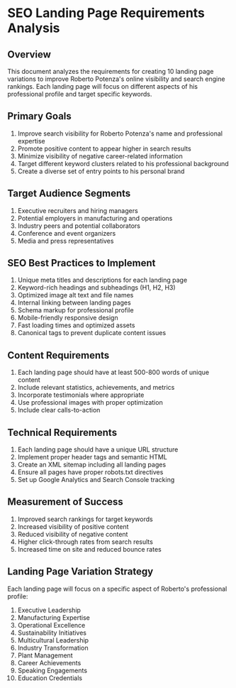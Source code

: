 # SEO Landing Page Requirements Analysis

## Overview
This document analyzes the requirements for creating 10 landing page variations to improve Roberto Potenza's online visibility and search engine rankings. Each landing page will focus on different aspects of his professional profile and target specific keywords.

## Primary Goals
1. Improve search visibility for Roberto Potenza's name and professional expertise
2. Promote positive content to appear higher in search results
3. Minimize visibility of negative career-related information
4. Target different keyword clusters related to his professional background
5. Create a diverse set of entry points to his personal brand

## Target Audience Segments
1. Executive recruiters and hiring managers
2. Potential employers in manufacturing and operations
3. Industry peers and potential collaborators
4. Conference and event organizers
5. Media and press representatives

## SEO Best Practices to Implement
1. Unique meta titles and descriptions for each landing page
2. Keyword-rich headings and subheadings (H1, H2, H3)
3. Optimized image alt text and file names
4. Internal linking between landing pages
5. Schema markup for professional profile
6. Mobile-friendly responsive design
7. Fast loading times and optimized assets
8. Canonical tags to prevent duplicate content issues

## Content Requirements
1. Each landing page should have at least 500-800 words of unique content
2. Include relevant statistics, achievements, and metrics
3. Incorporate testimonials where appropriate
4. Use professional images with proper optimization
5. Include clear calls-to-action

## Technical Requirements
1. Each landing page should have a unique URL structure
2. Implement proper header tags and semantic HTML
3. Create an XML sitemap including all landing pages
4. Ensure all pages have proper robots.txt directives
5. Set up Google Analytics and Search Console tracking

## Measurement of Success
1. Improved search rankings for target keywords
2. Increased visibility of positive content
3. Reduced visibility of negative content
4. Higher click-through rates from search results
5. Increased time on site and reduced bounce rates

## Landing Page Variation Strategy
Each landing page will focus on a specific aspect of Roberto's professional profile:
1. Executive Leadership
2. Manufacturing Expertise
3. Operational Excellence
4. Sustainability Initiatives
5. Multicultural Leadership
6. Industry Transformation
7. Plant Management
8. Career Achievements
9. Speaking Engagements
10. Education Credentials
